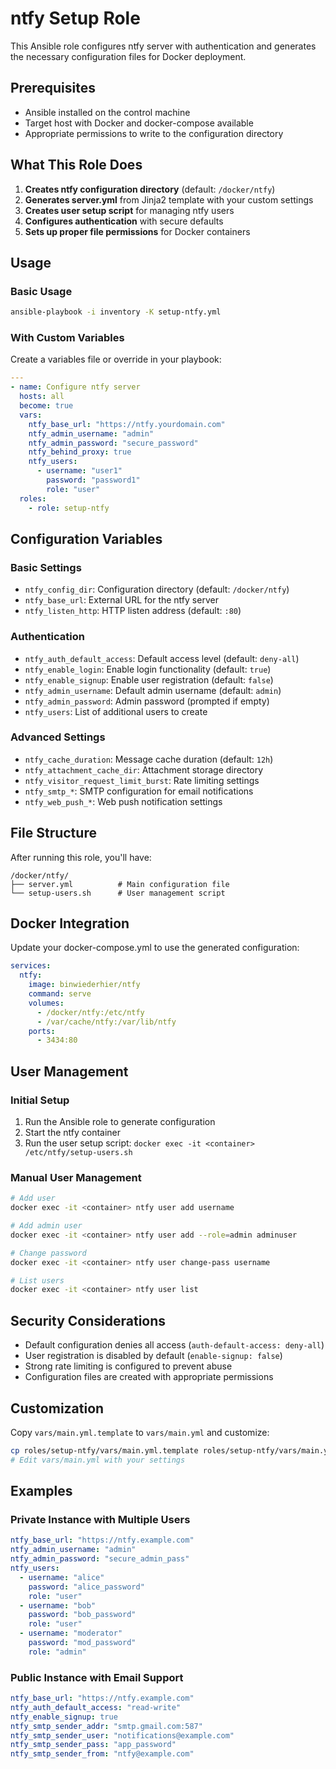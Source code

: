 # ntfy Setup Role

This Ansible role configures ntfy server with authentication and generates the necessary configuration files for Docker deployment.

## Prerequisites

- Ansible installed on the control machine
- Target host with Docker and docker-compose available
- Appropriate permissions to write to the configuration directory

## What This Role Does

1. **Creates ntfy configuration directory** (default: `/docker/ntfy`)
2. **Generates server.yml** from Jinja2 template with your custom settings
3. **Creates user setup script** for managing ntfy users
4. **Configures authentication** with secure defaults
5. **Sets up proper file permissions** for Docker containers

## Usage

### Basic Usage

```bash
ansible-playbook -i inventory -K setup-ntfy.yml
```

### With Custom Variables

Create a variables file or override in your playbook:

```yaml
---
- name: Configure ntfy server
  hosts: all
  become: true
  vars:
    ntfy_base_url: "https://ntfy.yourdomain.com"
    ntfy_admin_username: "admin"
    ntfy_admin_password: "secure_password"
    ntfy_behind_proxy: true
    ntfy_users:
      - username: "user1"
        password: "password1"
        role: "user"
  roles:
    - role: setup-ntfy
```

## Configuration Variables

### Basic Settings
- `ntfy_config_dir`: Configuration directory (default: `/docker/ntfy`)
- `ntfy_base_url`: External URL for the ntfy server
- `ntfy_listen_http`: HTTP listen address (default: `:80`)

### Authentication
- `ntfy_auth_default_access`: Default access level (default: `deny-all`)
- `ntfy_enable_login`: Enable login functionality (default: `true`)
- `ntfy_enable_signup`: Enable user registration (default: `false`)
- `ntfy_admin_username`: Default admin username (default: `admin`)
- `ntfy_admin_password`: Admin password (prompted if empty)
- `ntfy_users`: List of additional users to create

### Advanced Settings
- `ntfy_cache_duration`: Message cache duration (default: `12h`)
- `ntfy_attachment_cache_dir`: Attachment storage directory
- `ntfy_visitor_request_limit_burst`: Rate limiting settings
- `ntfy_smtp_*`: SMTP configuration for email notifications
- `ntfy_web_push_*`: Web push notification settings

## File Structure

After running this role, you'll have:

```
/docker/ntfy/
├── server.yml          # Main configuration file
└── setup-users.sh      # User management script
```

## Docker Integration

Update your docker-compose.yml to use the generated configuration:

```yaml
services:
  ntfy:
    image: binwiederhier/ntfy
    command: serve
    volumes:
      - /docker/ntfy:/etc/ntfy
      - /var/cache/ntfy:/var/lib/ntfy
    ports:
      - 3434:80
```

## User Management

### Initial Setup
1. Run the Ansible role to generate configuration
2. Start the ntfy container
3. Run the user setup script: `docker exec -it <container> /etc/ntfy/setup-users.sh`

### Manual User Management
```bash
# Add user
docker exec -it <container> ntfy user add username

# Add admin user
docker exec -it <container> ntfy user add --role=admin adminuser

# Change password
docker exec -it <container> ntfy user change-pass username

# List users
docker exec -it <container> ntfy user list
```

## Security Considerations

- Default configuration denies all access (`auth-default-access: deny-all`)
- User registration is disabled by default (`enable-signup: false`)
- Strong rate limiting is configured to prevent abuse
- Configuration files are created with appropriate permissions

## Customization

Copy `vars/main.yml.template` to `vars/main.yml` and customize:

```bash
cp roles/setup-ntfy/vars/main.yml.template roles/setup-ntfy/vars/main.yml
# Edit vars/main.yml with your settings
```

## Examples

### Private Instance with Multiple Users
```yaml
ntfy_base_url: "https://ntfy.example.com"
ntfy_admin_username: "admin"
ntfy_admin_password: "secure_admin_pass"
ntfy_users:
  - username: "alice"
    password: "alice_password"
    role: "user"
  - username: "bob"
    password: "bob_password"
    role: "user"
  - username: "moderator"
    password: "mod_password"
    role: "admin"
```

### Public Instance with Email Support
```yaml
ntfy_base_url: "https://ntfy.example.com"
ntfy_auth_default_access: "read-write"
ntfy_enable_signup: true
ntfy_smtp_sender_addr: "smtp.gmail.com:587"
ntfy_smtp_sender_user: "notifications@example.com"
ntfy_smtp_sender_pass: "app_password"
ntfy_smtp_sender_from: "ntfy@example.com"
```
